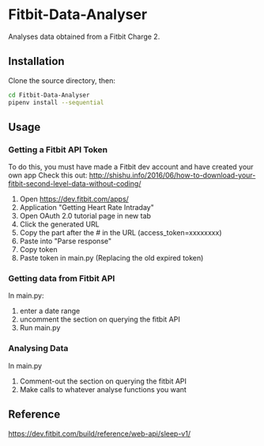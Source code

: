 # Fitbit-Data-Analyser

Analyses data obtained from a Fitbit Charge 2.

## Installation

Clone the source directory, then:

```bash
cd Fitbit-Data-Analyser
pipenv install --sequential
```

## Usage

### Getting a Fitbit API Token

To do this, you must have made a Fitbit dev account and have created your own app
Check this out: http://shishu.info/2016/06/how-to-download-your-fitbit-second-level-data-without-coding/

1. Open https://dev.fitbit.com/apps/
2. Application "Getting Heart Rate Intraday"
3. Open OAuth 2.0 tutorial page in new tab
4. Click the generated URL
5. Copy the part after the # in the URL (access_token=xxxxxxxx)
6. Paste into "Parse response"
7. Copy token
8. Paste token in main.py (Replacing the old expired token)

### Getting data from Fitbit API

In main.py:
1. enter a date range
2. uncomment the section on querying the fitbit API
3. Run main.py

### Analysing Data

In main.py
1. Comment-out the section on querying the fitbit API
2. Make calls to whatever analyse functions you want


## Reference
https://dev.fitbit.com/build/reference/web-api/sleep-v1/

